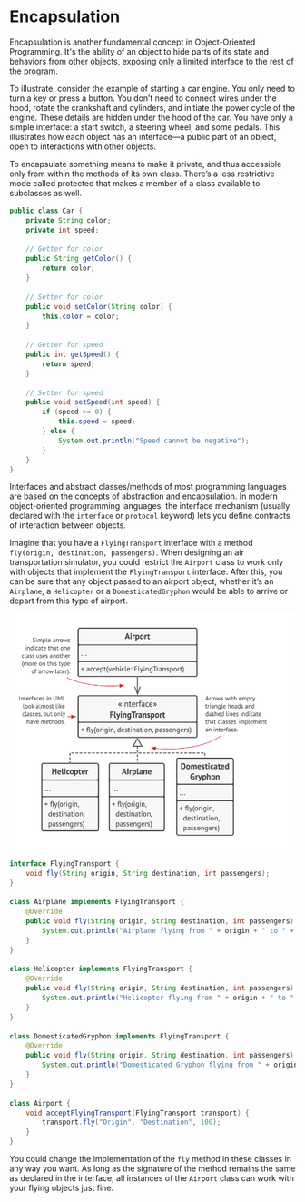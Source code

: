 # Encapsulation

Encapsulation is another fundamental concept in Object-Oriented Programming. It's the ability of an object to hide parts of its state and behaviors from other objects, exposing only a limited interface to the rest of the program.

To illustrate, consider the example of starting a car engine. You only need to turn a key or press a button. You don’t need to connect wires under the hood, rotate the crankshaft and cylinders, and initiate the power cycle of the engine. These details are hidden under the hood of the car. You have only a simple interface: a start switch, a steering wheel, and some pedals. This illustrates how each object has an interface—a public part of an object, open to interactions with other objects.

To encapsulate something means to make it private, and thus accessible only from within the methods of its own class. There’s a less restrictive mode called protected that makes a member of a class available to subclasses as well.

```java
public class Car {
    private String color;
    private int speed;

    // Getter for color
    public String getColor() {
        return color;
    }

    // Setter for color
    public void setColor(String color) {
        this.color = color;
    }

    // Getter for speed
    public int getSpeed() {
        return speed;
    }

    // Setter for speed
    public void setSpeed(int speed) {
        if (speed >= 0) {
            this.speed = speed;
        } else {
            System.out.println("Speed cannot be negative");
        }
    }
}
```

Interfaces and abstract classes/methods of most programming languages are based on the concepts of abstraction and encapsulation. In modern object-oriented programming languages, the interface mechanism (usually declared with the `interface` or `protocol` keyword) lets you define contracts of interaction between objects.

Imagine that you have a `FlyingTransport` interface with a method `fly(origin, destination, passengers)`. When designing an air transportation simulator, you could restrict the `Airport` class to work only with objects that implement the `FlyingTransport` interface. After this, you can be sure that any object passed to an airport object, whether it’s an `Airplane`, a `Helicopter` or a `DomesticatedGryphon` would be able to arrive or depart from this type of airport.

![alt text](image.png)

```java
interface FlyingTransport {
    void fly(String origin, String destination, int passengers);
}

class Airplane implements FlyingTransport {
    @Override
    public void fly(String origin, String destination, int passengers) {
        System.out.println("Airplane flying from " + origin + " to " + destination + " with " + passengers + " passengers.");
    }
}

class Helicopter implements FlyingTransport {
    @Override
    public void fly(String origin, String destination, int passengers) {
        System.out.println("Helicopter flying from " + origin + " to " + destination + " with " + passengers + " passengers.");
    }
}

class DomesticatedGryphon implements FlyingTransport {
    @Override
    public void fly(String origin, String destination, int passengers) {
        System.out.println("Domesticated Gryphon flying from " + origin + " to " + destination + " with " + passengers + " passengers.");
    }
}

class Airport {
    void acceptFlyingTransport(FlyingTransport transport) {
        transport.fly("Origin", "Destination", 100);
    }
}
```

You could change the implementation of the `fly` method in these classes in any way you want. As long as the signature of the method remains the same as declared in the interface, all instances of the `Airport` class can work with your flying objects just fine.

